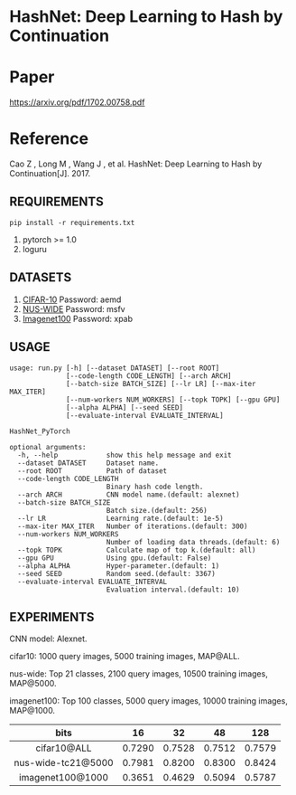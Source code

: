 # HashNet: Deep Learning to Hash by Continuation

# Paper
https://arxiv.org/pdf/1702.00758.pdf

# Reference
Cao Z , Long M , Wang J , et al. HashNet: Deep Learning to Hash by Continuation[J]. 2017.

## REQUIREMENTS
`pip install -r requirements.txt`

1. pytorch >= 1.0
2. loguru

## DATASETS
1. [CIFAR-10](https://pan.baidu.com/s/1YJVe-tTfWTSKHMSYnxfjVg) Password: aemd
2. [NUS-WIDE](https://pan.baidu.com/s/1qVKFQz4_PbQX0CrSWwUwYw) Password: msfv
3. [Imagenet100](https://pan.baidu.com/s/17koNbdMLIYHgPFEFzjblvQ) Password: xpab

## USAGE
```
usage: run.py [-h] [--dataset DATASET] [--root ROOT]
              [--code-length CODE_LENGTH] [--arch ARCH]
              [--batch-size BATCH_SIZE] [--lr LR] [--max-iter MAX_ITER]
              [--num-workers NUM_WORKERS] [--topk TOPK] [--gpu GPU]
              [--alpha ALPHA] [--seed SEED]
              [--evaluate-interval EVALUATE_INTERVAL]

HashNet_PyTorch

optional arguments:
  -h, --help            show this help message and exit
  --dataset DATASET     Dataset name.
  --root ROOT           Path of dataset
  --code-length CODE_LENGTH
                        Binary hash code length.
  --arch ARCH           CNN model name.(default: alexnet)
  --batch-size BATCH_SIZE
                        Batch size.(default: 256)
  --lr LR               Learning rate.(default: 1e-5)
  --max-iter MAX_ITER   Number of iterations.(default: 300)
  --num-workers NUM_WORKERS
                        Number of loading data threads.(default: 6)
  --topk TOPK           Calculate map of top k.(default: all)
  --gpu GPU             Using gpu.(default: False)
  --alpha ALPHA         Hyper-parameter.(default: 1)
  --seed SEED           Random seed.(default: 3367)
  --evaluate-interval EVALUATE_INTERVAL
                        Evaluation interval.(default: 10)
```

## EXPERIMENTS
CNN model: Alexnet.

cifar10: 1000 query images, 5000 training images, MAP@ALL.

nus-wide: Top 21 classes, 2100 query images, 10500 training images, MAP@5000.

imagenet100: Top 100 classes, 5000 query images, 10000 training images, MAP@1000.

 bits | 16 | 32 | 48 | 128
   :-:   |  :-:    |   :-:   |   :-:   |   :-:   
cifar10@ALL | 0.7290 | 0.7528 | 0.7512 | 0.7579 
nus-wide-tc21@5000 | 0.7981 | 0.8200 | 0.8300 | 0.8424 
imagenet100@1000 | 0.3651 | 0.4629 | 0.5094 | 0.5787

